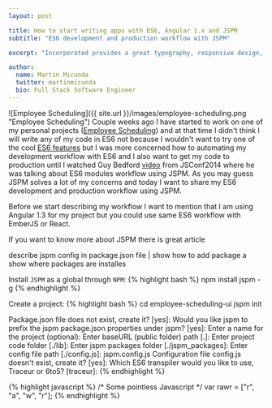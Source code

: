 ```yaml
---
layout: post

title: How to start writing apps with ES6, Angular 1.x and JSPM
subtitle: "ES6 development and production workflow with JSPM"

excerpt: "Incorporated provides a great typography, responsive design, author details, semantic markup and more."

author:
  name: Martin Micunda
  twitter: martinmicunda
  bio: Full Stack Software Engineer
---
```

![Employee Scheduling]({{ site.url }}/images/employee-scheduling.png "Employee Scheduling")
Couple weeks ago I have started to work on one of my personal projects ([Employee Scheduling](https://github.com/martinmicunda/employee-scheduling-ui)) and at that time I didn't think I will write any of my code in ES6 not because  I wouldn't want to try one of the cool [ES6 features](https://github.com/lukehoban/es6features) but I was more concerned how to automating my development workflow with ES6 and I also want to get my code to production until I watched Guy Bedford [video](https://www.youtube.com/watch?v=szJjsduHBQQ) from JSConf2014 where he was talking about ES6 modules workflow using JSPM. As you may guess JSPM solves a lot of my concerns and today I want to share my ES6 development and production workflow using JSPM.

Before we start describing my workflow I want to mention that I am using Angular 1.3 for my project but you could use same ES6 workflow with EmberJS or React.

If you want to know more about JSPM there is great article


describe jspm config in package.json file | show how to add package a show where packages are installes


Install `JSPM` as a global through `NPM`:
{% highlight bash %}
npm install jspm -g
{% endhighlight %}

Create a project:
{% highlight bash %}
cd employee-scheduling-ui
jspm init

Package.json file does not exist, create it? [yes]:
Would you like jspm to prefix the jspm package.json properties under jspm? [yes]:
Enter a name for the project (optional):
Enter baseURL (public folder) path [.]:
Enter project code folder [./lib]:
Enter jspm packages folder [./jspm_packages]:
Enter config file path [./config.js]: jspm.config.js
Configuration file config.js doesn't exist, create it? [yes]:
Which ES6 transpiler would you like to use, Traceur or 6to5? [traceur]:
{% endhighlight %}


{% highlight javascript %}
/* Some pointless Javascript */
var rawr = ["r", "a", "w", "r"];
{% endhighlight %}
